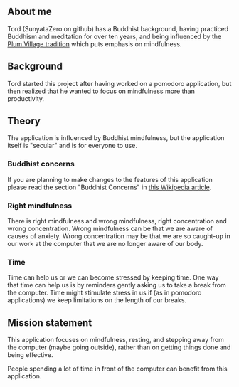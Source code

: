 
## About me

Tord (SunyataZero on github) has a Buddhist background, having practiced Buddhism and meditation for over ten years, and being influenced by the [Plum Village tradition](https://plumvillage.org/) which puts emphasis on mindfulness.


## Background

Tord started this project after having worked on a pomodoro application, but then realized that he wanted to focus on mindfulness more than productivity.

## Theory

The application is influenced by Buddhist mindfulness, but the application itself is "secular" and is for everyone to use.

### Buddhist concerns

If you are planning to make changes to the features of this application please read the section "Buddhist Concerns" in [this Wikipedia article](https://en.wikipedia.org/wiki/Mindfulness_and_technology).

### Right mindfulness

There is right mindfulness and wrong mindfulness, right concentration and wrong concentration. Wrong mindfulness can be that we are aware of causes of anxiety. Wrong concentration may be that we are so caught-up in our work at the computer that we are no longer aware of our body.

### Time

Time can help us or we can become stressed by keeping time. One way that time can help us is by reminders gently asking us to take a break from the computer. Time might stimulate stress in us if (as in pomodoro applications) we keep limitations on the length of our breaks. 


## Mission statement

This application focuses on mindfulness, resting, and stepping away from the computer (maybe going outside), rather than on getting things done and being effective.

People spending a lot of time in front of the computer can benefit from this application.
